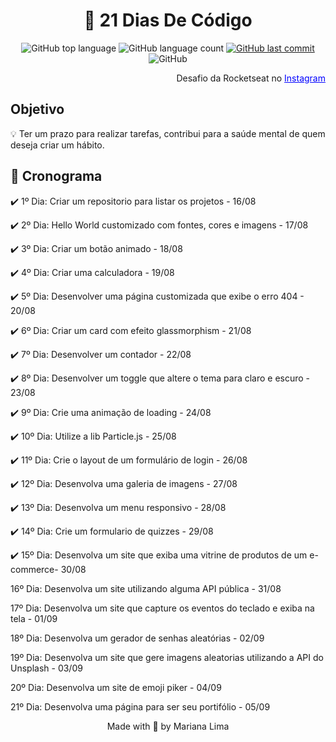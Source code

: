 <h1 align="center">🎯 21 Dias De Código</h1>

<p align="center" margin-top="25px" >
  <img alt="GitHub top language" src="https://img.shields.io/github/languages/top/Mahflima/21-Dias-De-Codigo?color=015F43">

  <img alt="GitHub language count" src="https://img.shields.io/github/languages/count/Mahflima/21-Dias-De-Codigo?color=00875F">
  
  <a href="https://github.com/Ricmaloy/NLW-6/commits/master">
    <img alt="GitHub last commit" src="https://img.shields.io/github/last-commit/Mahflima/21-Dias-De-Codigo?color=00B37E">
  </a>

  <img alt="GitHub" src="https://img.shields.io/github/license/Mahflima/21-Dias-De-Codigo?color=81D8F7">
</p>
<p  align="end">Desafio da Rocketseat no <a style="color:blue;" href="https://www.instagram.com/p/ChTBg1BpLGU/" target="_blank">Instagram</a></p>



<h2>Objetivo</h2>

💡 Ter um prazo para realizar tarefas, contribui para a saúde mental de quem deseja criar um hábito.


<h2>📅 Cronograma</h2>

  <p>✔️ 1º Dia: Criar um repositorio para listar os projetos - 16/08</p>
  <p>✔️ 2º Dia: Hello World customizado com fontes, cores e imagens - 17/08</p>
  <p>✔️ 3º Dia: Criar um botão animado - 18/08</p>
  <p>✔️ 4º Dia: Criar uma calculadora - 19/08</p>
  <p>✔️ 5º Dia: Desenvolver uma página customizada que exibe o erro 404 - 20/08</p>
  <p>✔️ 6º Dia: Criar um card com efeito glassmorphism - 21/08</p>
  <p>✔️ 7º Dia: Desenvolver um contador - 22/08<p>
  <p>✔️ 8º Dia: Desenvolver um toggle que altere o tema para claro e escuro - 23/08<p>
  <p>✔️ 9º Dia: Crie uma animação de loading - 24/08<p>
  <p>✔️ 10º Dia: Utilize a lib Particle.js - 25/08<p>
  <p>✔️ 11º Dia: Crie o layout de um formulário de login - 26/08<p>
  <p>✔️ 12º Dia: Desenvolva uma galeria de imagens - 27/08<p>
  <p>✔️ 13º Dia: Desenvolva um menu responsivo - 28/08<p>
  <p>✔️ 14º Dia: Crie um formulario de quizzes - 29/08<p>
  <p>✔️ 15º Dia: Desenvolva um site que exiba uma vitrine de produtos de um e-commerce- 30/08<p>
  <p>16º Dia: Desenvolva um site utilizando alguma API pública - 31/08<p>
  <p>17º Dia: Desenvolva um site que capture os eventos do teclado e exiba na tela - 01/09<p>
  <p>18º Dia: Desenvolva um gerador de senhas aleatórias - 02/09<p>
  <p>19º Dia: Desenvolva um site que gere imagens aleatorias utilizando a API do Unsplash - 03/09<p>
  <p>20º Dia: Desenvolva um site de emoji piker - 04/09<p>
  <p>21º Dia: Desenvolva uma página para ser seu portifólio - 05/09<p>

<p align="center">Made with 💜 by Mariana Lima</p>
